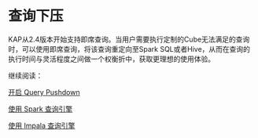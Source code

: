 # 查询下压

KAP从2.4版本开始支持即席查询。当用户需要执行定制的Cube无法满足的查询时，可以使用即席查询，将该查询重定向至Spark SQL或者Hive，从而在查询的执行时间与灵活程度之间做一个权衡折中，获取更理想的使用体验。

继续阅读：

[开启 Query Pushdown](pushdown.cn.md)

[使用 Spark 查询引擎](spark.cn.md)

[使用 Impala 查询引擎](impala.cn.md)

